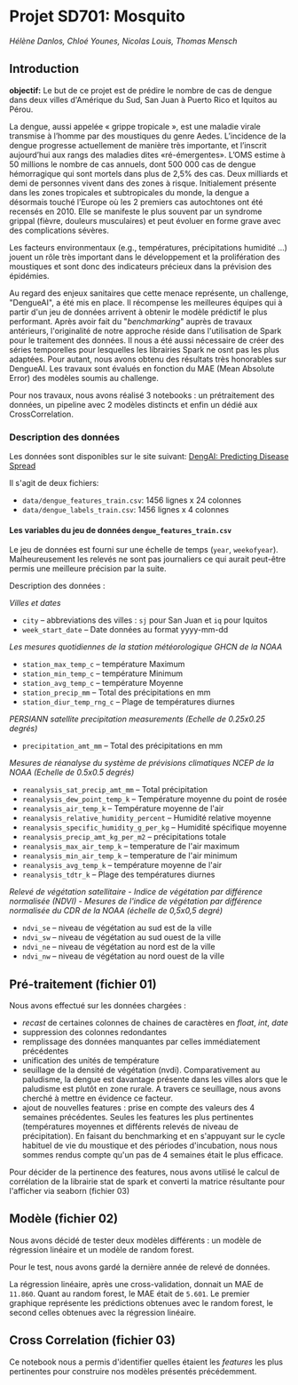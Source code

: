# Projet SD701: Mosquito

*Hélène Danlos, Chloé Younes, Nicolas Louis, Thomas Mensch*

## Introduction

**objectif:** Le but de ce projet est de prédire le nombre de cas de dengue dans deux villes d'Amérique du Sud, San Juan à Puerto Rico et Iquitos au Pérou.

La dengue, aussi appelée « grippe tropicale », est une maladie virale transmise à l’homme par des moustiques du genre Aedes.
L’incidence de la dengue progresse actuellement de manière très importante, et l’inscrit aujourd’hui aux rangs des maladies dites «ré-émergentes».
L’OMS estime à 50 millions le nombre de cas annuels, dont 500 000 cas de dengue hémorragique qui sont mortels dans plus de 2,5% des cas. Deux milliards et demi de personnes vivent dans des zones à risque.
Initialement présente dans les zones tropicales et subtropicales du monde, la dengue a désormais touché l’Europe où les 2 premiers cas autochtones ont été recensés en 2010. 
Elle se manifeste le plus souvent par un syndrome grippal (fièvre, douleurs musculaires) et peut évoluer en forme grave avec des complications sévères.

Les facteurs environmentaux (e.g., températures, précipitations humidité ...) jouent un rôle très important dans le développement et la prolifération des moustiques et sont donc des indicateurs précieux dans la prévision des épidémies.

Au regard des enjeux sanitaires que cette menace représente, un challenge, "DengueAI", a été mis en place.
Il récompense les meilleures équipes qui à partir d'un jeu de données arrivent à obtenir le modèle prédictif le plus performant.
Après avoir fait du "*benchmarking*" auprès de travaux antérieurs, l'originalité de notre approche réside dans l'utilisation de Spark pour le traitement des données.
Il nous a été aussi nécessaire de créer des séries temporelles pour lesquelles les librairies Spark ne osnt pas les plus adaptées.
Pour autant, nous avons obtenu des résultats très honorables sur DengueAI.
Les travaux sont évalués en fonction du MAE (Mean Absolute Error) des modèles soumis au challenge.

Pour nos travaux, nous avons réalisé 3 notebooks : un prétraitement des données, un pipeline avec 2 modèles distincts et enfin un dédié aux CrossCorrelation.

### Description des données

Les données sont disponibles sur le site suivant:
[DengAI: Predicting Disease Spread ](https://www.drivendata.org/competitions/44/dengai-predicting-disease-spread/)

Il s'agit de deux fichiers:

 - `data/dengue_features_train.csv`: 1456 lignes x 24 colonnes
 - `data/dengue_labels_train.csv`: 1456 lignes x 4 colonnes

#### Les variables du jeu de données `dengue_features_train.csv`

Le jeu de données est fourni sur une échelle de temps (`year`, `weekofyear`).
Malheureusement les relevés ne sont pas journaliers ce qui aurait peut-être permis une meilleure précision par la suite.

Description des données :

*Villes et dates*

 - `city` – abbreviations des villes : `sj` pour San Juan et `iq` pour Iquitos
 - `week_start_date` – Date données au format yyyy-mm-dd

*Les mesures quotidiennes de la station météorologique GHCN de la NOAA*

 - `station_max_temp_c` – température Maximum
 - `station_min_temp_c` – température Minimum
 - `station_avg_temp_c` – température Moyenne
 - `station_precip_mm` – Total des précipitations en mm
 - `station_diur_temp_rng_c` – Plage de températures diurnes
 
*PERSIANN satellite precipitation measurements (Echelle de 0.25x0.25 degrés)*

 - `precipitation_amt_mm` – Total des précipitations en mm

*Mesures de réanalyse du système de prévisions climatiques NCEP de la NOAA (Echelle de 0.5x0.5 degrés)*

 - `reanalysis_sat_precip_amt_mm` – Total précipitation
 - `reanalysis_dew_point_temp_k` – Température moyenne du point de rosée
 - `reanalysis_air_temp_k` – Température moyenne de l'air
 - `reanalysis_relative_humidity_percent` – Humidité relative moyenne
 - `reanalysis_specific_humidity_g_per_kg` – Humidité spécifique moyenne
 - `reanalysis_precip_amt_kg_per_m2` – précipitations totale
 - `reanalysis_max_air_temp_k` – temperature de l'air maximum
 - `reanalysis_min_air_temp_k` – temperature de l'air minimum
 - `reanalysis_avg_temp_k` – température moyenne de l'air
 - `reanalysis_tdtr_k` – Plage des températures diurnes

*Relevé de végétation satellitaire - Indice de végétation par différence normalisée (NDVI) - Mesures de l'indice de végétation par différence normalisée du CDR de la NOAA (échelle de 0,5x0,5 degré)*

 - `ndvi_se` – niveau de végétation au sud est de la ville
 - `ndvi_sw` – niveau de végétation au sud ouest de la ville
 - `ndvi_ne` – niveau de végétation au nord est de la ville
 - `ndvi_nw` – niveau de végétation au nord ouest de la ville


## Pré-traitement (fichier 01)

Nous avons effectué sur les données chargées :
- *recast* de certaines colonnes de chaines de caractères en *float*, *int*, *date*
- suppression des colonnes redondantes
- remplissage des données manquantes par celles immédiatement précédentes
- unification des unités de température
- seuillage de la densité de végétation (nvdi). Comparativement au paludisme, la dengue est davantage présente dans les villes alors que le paludisme est plutôt en zone rurale. A travers ce seuillage, nous avons cherché à mettre en évidence ce facteur.
- ajout de nouvelles features : prise en compte des valeurs des 4 semaines précédentes. Seules les features les plus pertinentes (températures moyennes et différents relevés de niveau de précipitation). En faisant du benchmarking et en s'appuyant sur le cycle habituel de vie du moustique et des périodes d'incubation, nous nous sommes rendus compte qu'un pas de 4 semaines était le plus efficace.

Pour décider de la pertinence des features, nous avons utilisé le calcul de corrélation de la librairie stat de spark et converti la matrice résultante pour l'afficher via seaborn (fichier 03)

## Modèle (fichier 02)

Nous avons décidé de tester deux modèles différents : un modèle de régression linéaire et un modèle de random forest.

Pour le test, nous avons gardé la dernière année de relevé de données.

La régression linéaire, après une cross-validation, donnait un MAE de `11.860`. Quant au random forest, le MAE était de `5.601`.
Le premier graphique représente les prédictions obtenues avec le random forest, le second celles obtenues avec la régression linéaire. 

## Cross Correlation (fichier 03)

Ce notebook nous a permis d'identifier quelles étaient les *features* les plus pertinentes pour construire nos modèles présentés précédemment.


